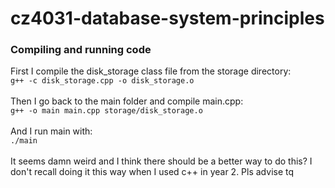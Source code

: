 # cz4031-database-system-principles
### Compiling and running code
First I compile the disk_storage class file from the storage directory: <br />
```g++ -c disk_storage.cpp -o disk_storage.o``` <br /><br />
Then I go back to the main folder and compile main.cpp: <br />
```g++ -o main main.cpp storage/disk_storage.o``` <br /><br />
And I run main with: <br />
```./main``` <br /><br />
It seems damn weird and I think there should be a better way to do this? I don't recall doing it this way when I used c++ in year 2. Pls advise tq
